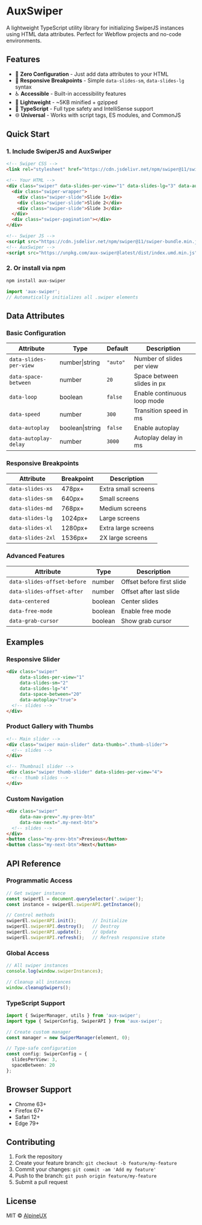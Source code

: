 # AuxSwiper

A lightweight TypeScript utility library for initializing SwiperJS instances using HTML data attributes. Perfect for Webflow projects and no-code environments.

## Features

- 🚀 **Zero Configuration** - Just add data attributes to your HTML
- 📱 **Responsive Breakpoints** - Simple `data-slides-sm`, `data-slides-lg` syntax
- ♿ **Accessible** - Built-in accessibility features
- 🎯 **Lightweight** - ~5KB minified + gzipped
- 🔧 **TypeScript** - Full type safety and IntelliSense support
- 🌐 **Universal** - Works with script tags, ES modules, and CommonJS

## Quick Start

### 1. Include SwiperJS and AuxSwiper

```html
<!-- Swiper CSS -->
<link rel="stylesheet" href="https://cdn.jsdelivr.net/npm/swiper@11/swiper-bundle.min.css">

<!-- Your HTML -->
<div class="swiper" data-slides-per-view="1" data-slides-lg="3" data-autoplay="true">
  <div class="swiper-wrapper">
    <div class="swiper-slide">Slide 1</div>
    <div class="swiper-slide">Slide 2</div>
    <div class="swiper-slide">Slide 3</div>
  </div>
  <div class="swiper-pagination"></div>
</div>

<!-- Swiper JS -->
<script src="https://cdn.jsdelivr.net/npm/swiper@11/swiper-bundle.min.js"></script>
<!-- AuxSwiper -->
<script src="https://unpkg.com/aux-swiper@latest/dist/index.umd.min.js"></script>
```

### 2. Or install via npm

```bash
npm install aux-swiper
```

```javascript
import 'aux-swiper';
// Automatically initializes all .swiper elements
```

## Data Attributes

### Basic Configuration

| Attribute | Type | Default | Description |
|-----------|------|---------|-------------|
| `data-slides-per-view` | number\|string | `"auto"` | Number of slides per view |
| `data-space-between` | number | `20` | Space between slides in px |
| `data-loop` | boolean | `false` | Enable continuous loop mode |
| `data-speed` | number | `300` | Transition speed in ms |
| `data-autoplay` | boolean\|string | `false` | Enable autoplay |
| `data-autoplay-delay` | number | `3000` | Autoplay delay in ms |

### Responsive Breakpoints

| Attribute | Breakpoint | Description |
|-----------|------------|-------------|
| `data-slides-xs` | 478px+ | Extra small screens |
| `data-slides-sm` | 640px+ | Small screens |
| `data-slides-md` | 768px+ | Medium screens |
| `data-slides-lg` | 1024px+ | Large screens |
| `data-slides-xl` | 1280px+ | Extra large screens |
| `data-slides-2xl` | 1536px+ | 2X large screens |

### Advanced Features

| Attribute | Type | Description |
|-----------|------|-------------|
| `data-slides-offset-before` | number | Offset before first slide |
| `data-slides-offset-after` | number | Offset after last slide |
| `data-centered` | boolean | Center slides |
| `data-free-mode` | boolean | Enable free mode |
| `data-grab-cursor` | boolean | Show grab cursor |

## Examples

### Responsive Slider
```html
<div class="swiper" 
     data-slides-per-view="1"
     data-slides-sm="2" 
     data-slides-lg="4"
     data-space-between="20"
     data-autoplay="true">
  <!-- slides -->
</div>
```

### Product Gallery with Thumbs
```html
<!-- Main slider -->
<div class="swiper main-slider" data-thumbs=".thumb-slider">
  <!-- slides -->
</div>

<!-- Thumbnail slider -->
<div class="swiper thumb-slider" data-slides-per-view="4">
  <!-- thumb slides -->
</div>
```

### Custom Navigation
```html
<div class="swiper" 
     data-nav-prev=".my-prev-btn"
     data-nav-next=".my-next-btn">
  <!-- slides -->
</div>
<button class="my-prev-btn">Previous</button>
<button class="my-next-btn">Next</button>
```

## API Reference

### Programmatic Access

```javascript
// Get swiper instance
const swiperEl = document.querySelector('.swiper');
const instance = swiperEl.swiperAPI.getInstance();

// Control methods
swiperEl.swiperAPI.init();      // Initialize
swiperEl.swiperAPI.destroy();   // Destroy
swiperEl.swiperAPI.update();    // Update
swiperEl.swiperAPI.refresh();   // Refresh responsive state
```

### Global Access

```javascript
// All swiper instances
console.log(window.swiperInstances);

// Cleanup all instances
window.cleanupSwipers();
```

### TypeScript Support

```typescript
import { SwiperManager, utils } from 'aux-swiper';
import type { SwiperConfig, SwiperAPI } from 'aux-swiper';

// Create custom manager
const manager = new SwiperManager(element, 0);

// Type-safe configuration
const config: SwiperConfig = {
  slidesPerView: 3,
  spaceBetween: 20
};
```

## Browser Support

- Chrome 63+
- Firefox 67+
- Safari 12+
- Edge 79+

## Contributing

1. Fork the repository
2. Create your feature branch: `git checkout -b feature/my-feature`
3. Commit your changes: `git commit -am 'Add my feature'`
4. Push to the branch: `git push origin feature/my-feature`
5. Submit a pull request

## License

MIT © [AlpineUX](https://github.com/alpineux)